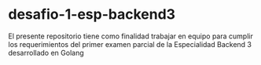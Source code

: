 # desafio-1-esp-backend3
El presente repositorio tiene como finalidad trabajar en equipo para cumplir los requerimientos del primer examen parcial de la Especialidad Backend 3 desarrollado en Golang
